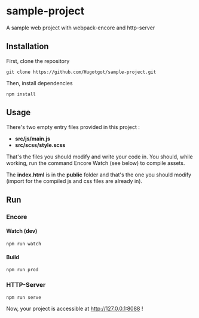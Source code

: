 # sample-project

A sample web project with webpack-encore and http-server

## Installation

First, clone the repository
```
git clone https://github.com/Hugotgot/sample-project.git
```

Then, install dependencies
```
npm install
```

## Usage
There's two empty entry files provided in this project :
- **src/js/main.js**
- **src/scss/style.scss**

That's the files you should modify and write your code in.
You should, while working, run the command Encore Watch (see below) to compile assets.

The **index.html** is in the **public** folder and that's the one you should modify (import for the compiled js and css files are already in).

## Run
### Encore
#### Watch (dev)
```
npm run watch
```

#### Build 
```
npm run prod
```

### HTTP-Server
```
npm run serve
```

Now, your project is accessible at http://127.0.0.1:8088 !
